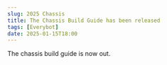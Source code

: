 ```yaml
---
slug: 2025 Chassis
title: The Chassis Build Guide has been released
tags: [Everybot]
date: 2025-01-15T18:00
---
```


The chassis build guide is now out. 

<!-- truncate -->